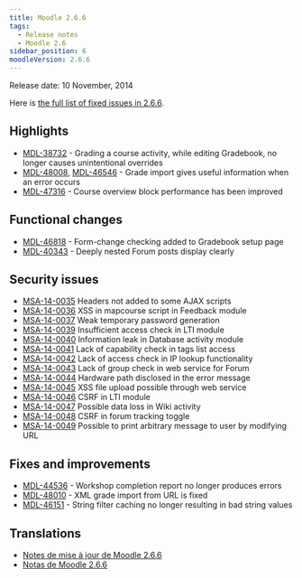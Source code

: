 ```yaml
---
title: Moodle 2.6.6
tags:
  - Release notes
  - Moodle 2.6
sidebar_position: 6
moodleVersion: 2.6.6
---
```

Release date: 10 November, 2014

Here is [the full list of fixed issues in 2.6.6](https://moodle.atlassian.net/secure/IssueNavigator!executeAdvanced.jspa?jqlQuery=project+%3D+mdl+AND+resolution+%3D+fixed+AND+fixVersion+in+%28%222.6.6%22%29+ORDER+BY+priority+DESC&runQuery=true&clear=true).

## Highlights

- [MDL-38732](https://moodle.atlassian.net/browse/MDL-38732) - Grading a course activity, while editing Gradebook, no longer causes unintentional overrides
- [MDL-48008](https://moodle.atlassian.net/browse/MDL-48008),  [MDL-46546](https://moodle.atlassian.net/browse/MDL-46546) - Grade import gives useful information when an error occurs
- [MDL-47316](https://moodle.atlassian.net/browse/MDL-47316) - Course overview block performance has been improved

## Functional changes

- [MDL-46818](https://moodle.atlassian.net/browse/MDL-46818) - Form-change checking added to Gradebook setup page
- [MDL-40343](https://moodle.atlassian.net/browse/MDL-40343) - Deeply nested Forum posts display clearly

## Security issues

- [MSA-14-0035](https://moodle.org/mod/forum/discuss.php?d=275146) Headers not added to some AJAX scripts
- [MSA-14-0036](https://moodle.org/mod/forum/discuss.php?d=275147) XSS in mapcourse script in Feedback module
- [MSA-14-0037](https://moodle.org/mod/forum/discuss.php?d=275152) Weak temporary password generation
- [MSA-14-0039](https://moodle.org/mod/forum/discuss.php?d=275154) Insufficient access check in LTI module
- [MSA-14-0040](https://moodle.org/mod/forum/discuss.php?d=275155) Information leak in Database activity module
- [MSA-14-0041](https://moodle.org/mod/forum/discuss.php?d=275157) Lack of capability check in tags list access
- [MSA-14-0042](https://moodle.org/mod/forum/discuss.php?d=275158) Lack of access check in IP lookup functionality
- [MSA-14-0043](https://moodle.org/mod/forum/discuss.php?d=275159) Lack of group check in web service for Forum
- [MSA-14-0044](https://moodle.org/mod/forum/discuss.php?d=275160) Hardware path disclosed in the error message
- [MSA-14-0045](https://moodle.org/mod/forum/discuss.php?d=275161) XSS file upload possible through web service
- [MSA-14-0046](https://moodle.org/mod/forum/discuss.php?d=275162) CSRF in LTI module
- [MSA-14-0047](https://moodle.org/mod/forum/discuss.php?d=275163) Possible data loss in Wiki activity
- [MSA-14-0048](https://moodle.org/mod/forum/discuss.php?d=275164) CSRF in forum tracking toggle
- [MSA-14-0049](https://moodle.org/mod/forum/discuss.php?d=275165) Possible to print arbitrary message to user by modifying URL

## Fixes and improvements

- [MDL-44536](https://moodle.atlassian.net/browse/MDL-44536) - Workshop completion report no longer produces errors
- [MDL-48010](https://moodle.atlassian.net/browse/MDL-48010) - XML grade import from URL is fixed
- [MDL-46151](https://moodle.atlassian.net/browse/MDL-46151) - String filter caching no longer resulting in bad string values

## Translations

- [Notes de mise à jour de Moodle 2.6.6](https://docs.moodle.org/fr/Notes_de_mise_à_jour_de_Moodle_2.6.6)
- [Notas de Moodle 2.6.6](https://docs.moodle.org/es/Notas_de_Moodle_2.6.6)
